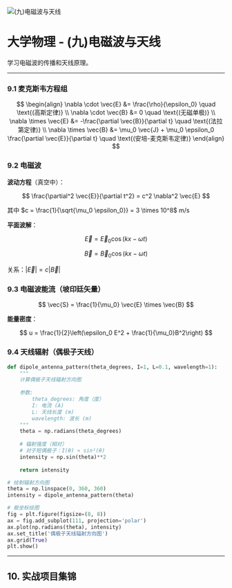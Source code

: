 ![(九)电磁波与天线](https://via.placeholder.com/800x200?text=Electromagnetic+Wave)

# 大学物理 - (九)电磁波与天线

学习电磁波的传播和天线原理。

---


### 9.1 麦克斯韦方程组

$$
\begin{align}
\nabla \cdot \vec{E} &= \frac{\rho}{\epsilon_0} \quad \text{(高斯定律)} \\
\nabla \cdot \vec{B} &= 0 \quad \text{(无磁单极)} \\
\nabla \times \vec{E} &= -\frac{\partial \vec{B}}{\partial t} \quad \text{(法拉第定律)} \\
\nabla \times \vec{B} &= \mu_0 \vec{J} + \mu_0 \epsilon_0 \frac{\partial \vec{E}}{\partial t} \quad \text{(安培-麦克斯韦定律)}
\end{align}
$$

### 9.2 电磁波

**波动方程**（真空中）：

$$
\frac{\partial^2 \vec{E}}{\partial t^2} = c^2 \nabla^2 \vec{E}
$$

其中 $c = \frac{1}{\sqrt{\mu_0 \epsilon_0}} = 3 \times 10^8$ m/s

**平面波解**：

$$
\vec{E} = \vec{E}_0 \cos(kx - \omega t)
$$

$$
\vec{B} = \vec{B}_0 \cos(kx - \omega t)
$$

关系：$|\vec{E}| = c|\vec{B}|$

### 9.3 电磁波能流（坡印廷矢量）

$$
\vec{S} = \frac{1}{\mu_0} \vec{E} \times \vec{B}
$$

**能量密度**：

$$
u = \frac{1}{2}\left(\epsilon_0 E^2 + \frac{1}{\mu_0}B^2\right)
$$

### 9.4 天线辐射（偶极子天线）

```python
def dipole_antenna_pattern(theta_degrees, I=1, L=0.1, wavelength=1):
    """
    计算偶极子天线辐射方向图
    
    参数:
        theta_degrees: 角度（度）
        I: 电流 (A)
        L: 天线长度 (m)
        wavelength: 波长 (m)
    """
    theta = np.radians(theta_degrees)
    
    # 辐射强度（相对）
    # 对于短偶极子：I(θ) ∝ sin²(θ)
    intensity = np.sin(theta)**2
    
    return intensity

# 绘制辐射方向图
theta = np.linspace(0, 360, 360)
intensity = dipole_antenna_pattern(theta)

# 极坐标绘图
fig = plt.figure(figsize=(8, 8))
ax = fig.add_subplot(111, projection='polar')
ax.plot(np.radians(theta), intensity)
ax.set_title('偶极子天线辐射方向图')
ax.grid(True)
plt.show()
```

---

## 10. 实战项目集锦